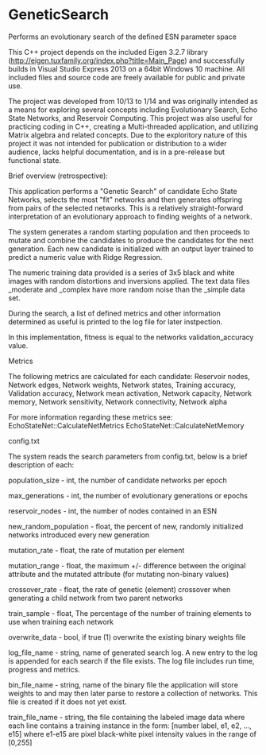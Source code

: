 # GeneticSearch
Performs an evolutionary search of the defined ESN parameter space

This C++ project depends on the included Eigen 3.2.7 library (http://eigen.tuxfamily.org/index.php?title=Main_Page) and successfully builds in Visual Studio Express 2013 on a 64bit Windows 10 machine. All included files and source code are freely available for public and private use.

The project was developed from 10/13 to 1/14 and was originally intended as a means for exploring several concepts including Evolutionary Search, Echo State Networks, and Reservoir Computing. This project was also useful for practicing coding in C++, creating a  Multi-threaded application, and utilizing Matrix algebra and related concepts. Due to the exploritory nature of this project it was not intended for publication or distribution to a wider audience, lacks helpful documentation, and is in a pre-release but functional state. 



Brief overview (retrospective):

This application performs a "Genetic Search" of candidate Echo State Networks, selects the most "fit" networks and then generates offspring from pairs of the selected networks. This is a relatively straight-forward interpretation of an evolutionary approach to finding weights of a network. 

The system generates a random starting population and then proceeds to mutate and combine the candidates to produce the candidates for the next generation. Each new candidate is  initialized with an output layer trained to predict a numeric value with Ridge Regression.

The numeric training data provided is a series of 3x5 black and white images with random distortions and inversions applied. The text data files _moderate and _complex have more random noise than the _simple data set.

During the search, a list of defined metrics and other information determined as useful is printed to the log file for later instpection.

In this implementation, fitness is equal to the networks validation_accuracy value.



Metrics

The following metrics are calculated for each candidate:
Reservoir nodes,
Network edges,
Network weights,
Network states,
Training accuracy,
Validation accuracy,
Network mean activation,
Network capacity,
Network memory,
Network sensitivity,
Network connectivity,
Network alpha

For more information regarding these metrics see: 
EchoStateNet::CalculateNetMetrics
EchoStateNet::CalculateNetMemory



config.txt

The system reads the search parameters from config.txt, below is a brief description of each:

population_size - int, the number of candidate networks per epoch

max_generations - int, the number of evolutionary generations or epochs

reservoir_nodes - int, the number of nodes contained in an ESN

new_random_population - float, the percent of new, randomly initialized networks introduced every new generation

mutation_rate - float, the rate of mutation per element

mutation_range - float, the maximum +/- difference between the original attribute and the mutated attribute (for mutating non-binary values)

crossover_rate - float, the rate of genetic (element) crossover when generating a child network from two parent networks

train_sample - float, The percentage of the number of training elements to use when training each network

overwrite_data - bool, if true (1) overwrite the existing binary weights file

log_file_name - string, name of generated search log. A new entry to the log is appended for each search if the file exists. The log file includes run time, progress and metrics.

bin_file_name - string, name of the binary file the application will store weights to and may then later parse to restore a collection of networks. This file is created if it does not yet exist.

train_file_name - string, the file containing the labeled image data where each line contains a training instance in the form: [number label, e1, e2, ..., e15]
where e1-e15 are pixel black-white pixel intensity values in the range of [0,255]




